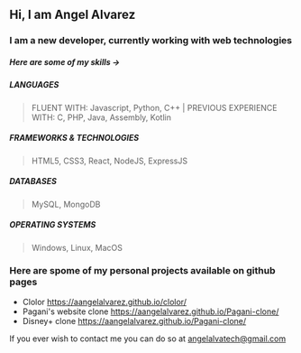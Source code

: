 ## Hi, I am Angel Alvarez
### I am a new developer, currently working with web technologies

##### Here are some of my skills ->

##### LANGUAGES
> FLUENT WITH: Javascript, Python, C++ | PREVIOUS EXPERIENCE WITH: C, PHP, Java, Assembly, Kotlin

##### FRAMEWORKS & TECHNOLOGIES
> HTML5, CSS3, React, NodeJS, ExpressJS

##### DATABASES
> MySQL, MongoDB

##### OPERATING SYSTEMS
> Windows, Linux, MacOS


### Here are spome of my personal projects available on github pages
* Clolor https://aangelalvarez.github.io/clolor/
* Pagani's website clone https://aangelalvarez.github.io/Pagani-clone/
* Disney+ clone https://aangelalvarez.github.io/Pagani-clone/

If you ever wish to contact me you can do so at angelalvatech@gmail.com
